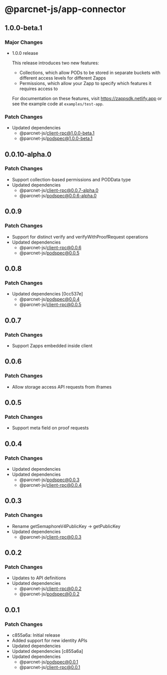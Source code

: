 # @parcnet-js/app-connector

## 1.0.0-beta.1

### Major Changes

- 1.0.0 release

  This release introduces two new features:

  - Collections, which allow PODs to be stored in separate buckets with different access levels for different Zapps
  - Permissions, which allow your Zapp to specify which features it requires access to

  For documentation on these features, visit https://zappsdk.netlify.app or see the example code at `examples/test-app`.

### Patch Changes

- Updated dependencies
  - @parcnet-js/client-rpc@1.0.0-beta.1
  - @parcnet-js/podspec@1.0.0-beta.1

## 0.0.10-alpha.0

### Patch Changes

- Support collection-based permissions and PODData type
- Updated dependencies
  - @parcnet-js/client-rpc@0.0.7-alpha.0
  - @parcnet-js/podspec@0.0.6-alpha.0

## 0.0.9

### Patch Changes

- Support for distinct verify and verifyWithProofRequest operations
- Updated dependencies
  - @parcnet-js/client-rpc@0.0.6
  - @parcnet-js/podspec@0.0.5

## 0.0.8

### Patch Changes

- Updated dependencies [0cc537e]
  - @parcnet-js/podspec@0.0.4
  - @parcnet-js/client-rpc@0.0.5

## 0.0.7

### Patch Changes

- Support Zapps embedded inside client

## 0.0.6

### Patch Changes

- Allow storage access API requests from iframes

## 0.0.5

### Patch Changes

- Support meta field on proof requests

## 0.0.4

### Patch Changes

- Updated dependencies
- Updated dependencies
  - @parcnet-js/podspec@0.0.3
  - @parcnet-js/client-rpc@0.0.4

## 0.0.3

### Patch Changes

- Rename getSemaphoreV4PublicKey -> getPublicKey
- Updated dependencies
  - @parcnet-js/client-rpc@0.0.3

## 0.0.2

### Patch Changes

- Updates to API definitions
- Updated dependencies
  - @parcnet-js/client-rpc@0.0.2
  - @parcnet-js/podspec@0.0.2

## 0.0.1

### Patch Changes

- c855a6a: Initial release
- Added support for new identity APIs
- Updated dependencies
- Updated dependencies [c855a6a]
- Updated dependencies
  - @parcnet-js/podspec@0.0.1
  - @parcnet-js/client-rpc@0.0.1
